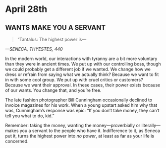 # April 28th
## WANTS MAKE YOU A SERVANT

> “Tantalus: The highest power is—

*—SENECA, THYESTES, 440*

In the modern world, our interactions with tyranny are a bit more voluntary than they were in ancient times. We put up with our controlling boss, though we could probably get a different job if we wanted. We change how we dress or refrain from saying what we actually think? Because we want to fit in with some cool group. We put up with cruel critics or customers? Because we want their approval. In these cases, their power exists because of our wants. You change that, and you’re free.

The late fashion photographer Bill Cunningham occasionally declined to invoice magazines for his work. When a young upstart asked him why that was, Cunningham’s response was epic: “If you don’t take money, they can’t tell you what to do, kid.”

Remember: taking the money, wanting the money—proverbially or literally—makes you a servant to the people who have it. Indifference to it, as Seneca put it, turns the highest power into *no power*, at least as far as your life is concerned.


